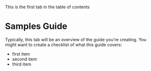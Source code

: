 This is the first tab in the table of contents

  
# Samples Guide
Typically, this tab will be an overview of the guide you're creating.  You might want to create a checklist of what this guide covers:
* first item
* second item 
* third item
 
 
 

